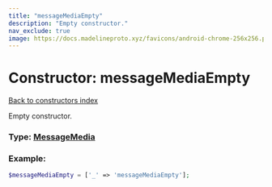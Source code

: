 ```yaml
---
title: "messageMediaEmpty"
description: "Empty constructor."
nav_exclude: true
image: https://docs.madelineproto.xyz/favicons/android-chrome-256x256.png
---
```

# Constructor: messageMediaEmpty  
[Back to constructors index](/API_docs/constructors/index.md)



Empty constructor.




### Type: [MessageMedia](/API_docs/types/MessageMedia.md)


### Example:

```php
$messageMediaEmpty = ['_' => 'messageMediaEmpty'];
```  
